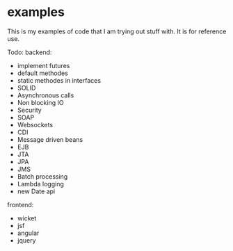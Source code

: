 # examples
This is my examples of code that I am trying out stuff with. It is for reference use.

Todo:
backend:
- implement futures
- default methodes
- static methodes in interfaces
- SOLID
- Asynchronous calls
- Non blocking IO
- Security
- SOAP
- Websockets
- CDI
- Message driven beans
- EJB
- JTA
- JPA
- JMS
- Batch processing
- Lambda logging
- new Date api 

frontend:
- wicket
- jsf
- angular
- jquery
